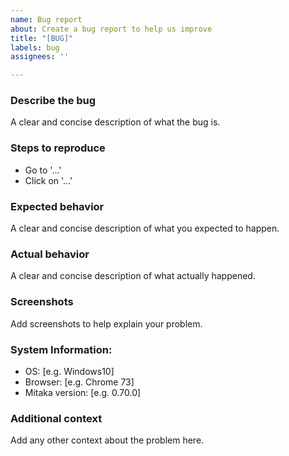 ```yaml
---
name: Bug report
about: Create a bug report to help us improve
title: "[BUG]"
labels: bug
assignees: ''

---
```


<!--
Thank you for taking the time to report a bug.
Please make sure there is no existing issue about this kind of bug.
-->

### **Describe the bug**

A clear and concise description of what the bug is.

### **Steps to reproduce**

- Go to '...'
- Click on '...'

### **Expected behavior**

A clear and concise description of what you expected to happen.

### **Actual behavior**

A clear and concise description of what actually happened.

### **Screenshots**

Add screenshots to help explain your problem.

### **System Information:**

- OS: [e.g. Windows10]
- Browser: [e.g. Chrome 73]
- Mitaka version: [e.g. 0.70.0]

### **Additional context**

Add any other context about the problem here.
